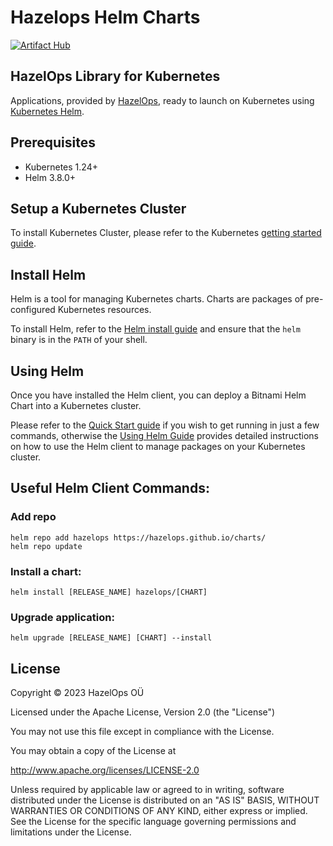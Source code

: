 # Hazelops Helm Charts

[![Artifact Hub](https://img.shields.io/endpoint?url=https://artifacthub.io/badge/repository/HazelOps)](https://artifacthub.io/packages/search?repo=hazelops&sort=relevance&page=1)

## HazelOps Library for Kubernetes

Applications, provided by [HazelOps](https://hazelops.com), ready to launch on Kubernetes using [Kubernetes Helm](https://github.com/helm/helm).

## Prerequisites

- Kubernetes 1.24+
- Helm 3.8.0+

## Setup a Kubernetes Cluster

To install Kubernetes Cluster, please refer to the Kubernetes [getting started guide](https://kubernetes.io/docs/getting-started-guides/).

## Install Helm

Helm is a tool for managing Kubernetes charts. Charts are packages of pre-configured Kubernetes resources.

To install Helm, refer to the [Helm install guide](https://github.com/helm/helm#install) and ensure that the `helm` binary is in the `PATH` of your shell.

## Using Helm

Once you have installed the Helm client, you can deploy a Bitnami Helm Chart into a Kubernetes cluster.

Please refer to the [Quick Start guide](https://helm.sh/docs/intro/quickstart/) if you wish to get running in just a few commands, otherwise the [Using Helm Guide](https://helm.sh/docs/intro/using_helm/) provides detailed instructions on how to use the Helm client to manage packages on your Kubernetes cluster.

## Useful Helm Client Commands:


### Add repo

```console
helm repo add hazelops https://hazelops.github.io/charts/
helm repo update
```

### Install a chart:

```console
helm install [RELEASE_NAME] hazelops/[CHART]
```

### Upgrade application: 

```console
helm upgrade [RELEASE_NAME] [CHART] --install
```

## License

Copyright &copy; 2023 HazelOps OÜ

Licensed under the Apache License, Version 2.0 (the "License")

You may not use this file except in compliance with the License.

You may obtain a copy of the License at

<http://www.apache.org/licenses/LICENSE-2.0>

Unless required by applicable law or agreed to in writing, software
distributed under the License is distributed on an "AS IS" BASIS,
WITHOUT WARRANTIES OR CONDITIONS OF ANY KIND, either express or implied.
See the License for the specific language governing permissions and
limitations under the License.
